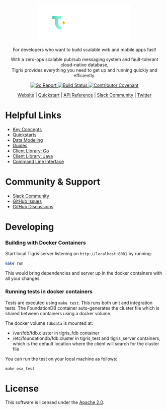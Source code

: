 <p align="center">
  <a href="https://www.tigrisdata.com/"><img src="docs/assets/tigris-logo-wordmark.svg" alt="Tigris" width="298" /></a> 
</p>

<p align="center">
For developers who want to build scalable web and mobile apps fast!
</p>

<p align="center">
With a zero-ops scalable pub/sub messaging system and fault-tolerant 
cloud-native database, <br/> Tigris provides everything you need to get up and 
running quickly and efficiently.
</p>

<p align="center">
<a href="https://goreportcard.com/report/github.com/tigrisdata/tigris"> 
<img src="https://goreportcard.com/badge/github.com/tigrisdata/tigris" alt="Go Report">
</a>
<a href="">
<img src="https://github.com/tigrisdata/tigris/workflows/Go/badge.svg" alt="Build Status">
</a>
<a href="CODE_OF_CONDUCT.md">
<img src="https://img.shields.io/badge/Contributor%20Covenant-2.1-4baaaa.svg" alt="Contributor Covenant">
</a>
</p>

<p align="center">
  <a href="https://www.tigrisdata.com/">Website</a> |
  <a href="https://docs.tigrisdata.com/quickstart/with-go">Quickstart</a> |
  <a href="https://docs.tigrisdata.com/apidocs/">API Reference</a> |
  <a href="https://join.slack.com/t/tigrisdatacommunity/shared_invite/zt-16fn5ogio-OjxJlgttJIV0ZDywcBItJQ">Slack Community</a> | 
  <a href="https://twitter.com/TigrisData">Twitter</a>
</p>

# Helpful Links

- [Key Concepts](https://docs.tigrisdata.com/overview/key-concepts)
- [Quickstarts](https://docs.tigrisdata.com/category/quickstart)
- [Data Modeling](https://docs.tigrisdata.com/category/data-modeling)
- [Guides](https://docs.tigrisdata.com/category/guides)
- [Client Library: Go](https://docs.tigrisdata.com/client-libraries/go)
- [Client Library: Java](https://docs.tigrisdata.com/client-libraries/java/overview)
- [Command Line Interface](https://docs.tigrisdata.com/cli)

# Community & Support

* [Slack Community](https://join.slack.com/t/tigrisdatacommunity/shared_invite/zt-16fn5ogio-OjxJlgttJIV0ZDywcBItJQ)
* [GitHub Issues](https://github.com/tigrisdata/tigris/issues)
* [GitHub Discussions](https://github.com/tigrisdata/tigris/discussions)

# Developing

### Building with Docker Containers

Start local Tigris server listening on `http://localhost:8081` by running:

```sh
make run
```

This would bring dependencies and server up in the docker containers with all
your changes.

### Running tests in docker containers

Tests are executed using `make test`. This runs both unit and integration
tests. The FoundationDB container auto-generates the cluster file which is
shared between containers using a docker volume.

The docker volume `fdbdata` is mounted at:

* /var/fdb/fdb.cluster in tigris_fdb container
* /etc/foundationdb/fdb.cluster in tigris_test and tigris_server containers,
  which is the default location where the client will search for the cluster
  file

You can run the test on your local machine as follows:

```shell
make osx_test
```

# License

This software is licensed under the [Apache 2.0](LICENSE).

